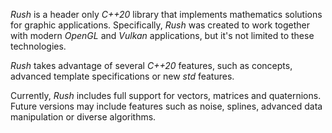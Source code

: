 _Rush_ is a header only _C++20_ library that implements
mathematics solutions for graphic applications.
Specifically, _Rush_ was created to work together with
modern _OpenGL_ and _Vulkan_ applications, but it's
not limited to these technologies.

_Rush_ takes advantage of several _C++20_ features, such as
concepts, advanced template specifications or new _std_ features.

Currently, _Rush_ includes full support for vectors, matrices and
quaternions.
Future versions may include features such as noise, splines, advanced
data manipulation or diverse algorithms.